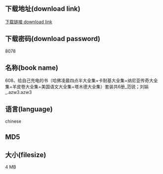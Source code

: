 ## 下载地址(download link)
[下载链接 download link](https://voluble-croquembouche-d321dc.netlify.app/?s=608%E3%80%81%E7%BB%99%E8%87%AA%E5%B7%B1%E5%85%85%E7%94%B5%E7%9A%84%E4%B9%A6%EF%BC%88%E5%93%88%E4%BD%9B%E5%87%8C%E6%99%A8%E5%9B%9B%E7%82%B9%E5%8D%8A%E5%A4%A7%E5%85%A8%E9%9B%86%2B%E5%8D%A1%E8%80%90%E5%9F%BA%E5%A4%A7%E5%85%A8%E9%9B%86%2B%E7%BA%B3%E5%B0%BC%E4%BA%9A%E4%BC%A0%E5%A5%87%E5%A4%A7%E5%85%A8%E9%9B%86%2B%E7%BE%8A%E7%9A%AE%E5%8D%B7%E5%A4%A7%E5%85%A8%E9%9B%86%2B%E7%BE%8E%E5%9B%BD%E8%AF%AD%E6%96%87%E5%A4%A7%E5%85%A8%E9%9B%86%2B%E5%A1%94%E6%9C%A8%E5%BE%B7%E5%A4%A7%E5%85%A8%E9%9B%86%EF%BC%89%E5%A5%97%E8%A3%85%E5%85%B16%E5%86%8C_%E8%8C%83%E9%94%90%EF%BC%9B%E5%88%98%E5%A8%9F_.azw3)

## 下载密码(download password)
8078

## 名称(book name)
608、给自己充电的书（哈佛凌晨四点半大全集+卡耐基大全集+纳尼亚传奇大全集+羊皮卷大全集+美国语文大全集+塔木德大全集）套装共6册_范锐；刘娟_.azw3.azw3

## 语言(language)
chinese

## MD5


## 大小(filesize)
4 MB
